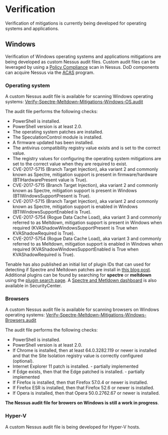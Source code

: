 # Verification

Verification of mitigations is currently being developed for operating systems and applications.

## Windows
Verification of Windows operating systems and applications mitigations are being developed as custom Nessus audit files. Custom audit files can be leveraged by using a [Policy Compliance](https://docs.tenable.com/nessus/7_0/Content/ScanAndPolicyTemplates.htm) scan in Nessus. DoD components can acquire Nessus via the [ACAS](https://www.disa.mil/cybersecurity/network-defense/acas) program.

### Operating system

A custom Nessus audit file is available for scanning Windows operating systems: [Verify-Spectre-Meltdown-Mitigations-Windows-OS.audit](./windows/Verify-Spectre-Meltdown-Mitigations-Windows-OS.audit)
 
The audit file performs the following checks:
* PowerShell is installed.
* PowerShell version is at least 2.0.
* The operating system patches are installed.
* The SpeculationControl module is installed.
* A firmware updated has been installed.
* The antivirus compatibility registry value exists and is set to the correct value.
* The registry values for configuring the operating system mitigations are set to the correct value when they are required to exist.
* CVE-2017-5715 (Branch Target Injection), aka variant 2 and commonly known as Spectre, mitigation support is present in firmware/hardware (BTIHardwarePresent value is True).
* CVE-2017-5715 (Branch Target Injection), aka variant 2 and commonly known as Spectre, mitigation support is present in Windows (BTIWindowsSupportPresent is True).
* CVE-2017-5715 (Branch Target Injection), aka variant 2 and commonly known as Spectre, mitigation support is enabled in Windows (BTIWindowsSupportEnabled is True).
* CVE-2017-5754 (Rogue Data Cache Load), aka variant 3 and commonly referred to as Meltdown, mitigation support is present in Windows when required (KVAShadowWindowsSupportPresent is True when KVAShadowRequired is True).
* CVE-2017-5754 (Rogue Data Cache Load), aka variant 3 and commonly referred to as Meltdown, mitigation support is enabled in Windows when required   (KVAShadowWindowsSupportEnabled is True when KVAShadowRequired is True).

Tenable has also published an initial list of plugin IDs that can used for detecting if Spectre and Meltdown patches are install in [this blog post](https://www.tenable.com/blog/the-first-major-security-logos-of-2018-spectre-and-meltdown-vulnerabilities). Additional plugins can be found by searching for **spectre** or **meltdown** using the [plugin search page](https://www.tenable.com/plugins/index.php?view=search). A [Spectre and Metldown dashboard](https://www.tenable.com/sc-dashboards/spectre-meltdown) is also available in SecurityCenter.

### Browsers
A custom Nessus audit file is available for scanning browsers on Windows operating systems: [Verify-Spectre-Meltdown-Mitigations-Windows-Browsers.audit](./windows/Verify-Spectre-Meltdown-Mitigations-Windows-Browsers.audit)

The audit file performs the following checks:
* PowerShell is installed.
* PowerShell version is at least 2.0.
* If Chrome is installed, then at least 64.0.3282.119 or newer is installed and that the Site Isolation registry value is correctly configured (optional).
* Internet Explorer 11 patch is installed. - partially implemented
* If Edge exists, then that the Edge patched is installed. - partially implemented
* If Firefox is installed, then that Firefox 57.0.4 or newer is installed.
* If Firefox ESR is installed, then that Firefox 52.6 or newer is installed.
* If Opera is installed, then that Opera 50.0.2762.67 or newer is installed.

**The Nessus audit file for browers on Windows is still a work in progress**.

### Hyper-V
A custom Nessus audit file is being developed for Hyper-V hosts.